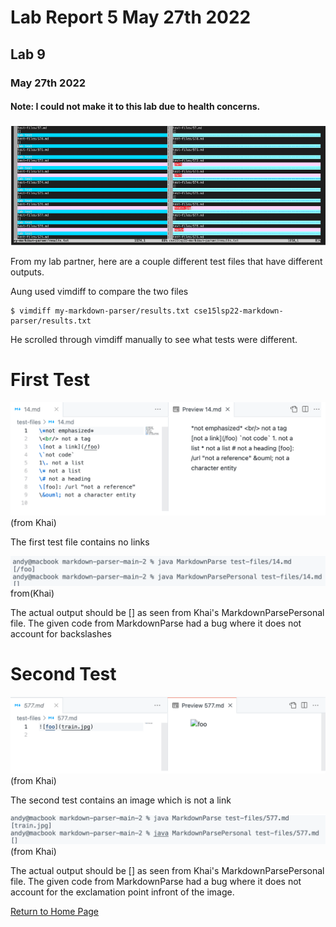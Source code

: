 # Lab Report 5 May 27th 2022

## Lab 9
### May 27th 2022
#### Note: I could not make it to this lab due to health concerns. 

![Image](vimdiff.PNG)

From my lab partner, here are a couple different test files that have different outputs. 

Aung used vimdiff to compare the two files
```
$ vimdiff my-markdown-parser/results.txt cse15lsp22-markdown-parser/results.txt
```

He scrolled through vimdiff manually to see what tests were different.

# First Test


![Image](vimTest1.PNG)
(from Khai)

The first test file contains no links 

![Image](vimOutput1.PNG)
from(Khai)

The actual output should be [] as seen from Khai's MarkdownParsePersonal file.
The given code from MarkdownParse had a bug where it does not account for backslashes

# Second Test

![Image](vimTest2.PNG)
(from Khai)

The second test contains an image which is not a link

![Image](vimOutput2.PNG)
(from Khai)

The actual output should be [] as seen from Khai's MarkdownParsePersonal file.
The given code from MarkdownParse had a bug where it does not account for the exclamation point infront of the image.


[Return to Home Page](index.html)
